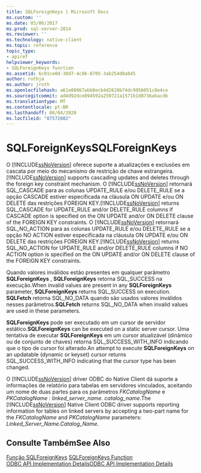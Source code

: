 ```yaml
---
title: SQLForeignKeys | Microsoft Docs
ms.custom: ''
ms.date: 03/06/2017
ms.prod: sql-server-2014
ms.reviewer: ''
ms.technology: native-client
ms.topic: reference
topic_type:
- apiref
helpviewer_keywords:
- SQLForeignKeys function
ms.assetid: 6c01ce0d-30d7-4c86-8705-3ab254d8a845
author: rothja
ms.author: jroth
ms.openlocfilehash: a61e80867abb8ecb4d2628b74dc9956051c8e4ce
ms.sourcegitcommit: ad4d92dce894592a259721a1571b1d8736abacdb
ms.translationtype: MT
ms.contentlocale: pt-BR
ms.lasthandoff: 08/04/2020
ms.locfileid: "87572082"
---
```

# <a name="sqlforeignkeys"></a><span data-ttu-id="209c8-102">SQLForeignKeys</span><span class="sxs-lookup"><span data-stu-id="209c8-102">SQLForeignKeys</span></span>
  <span data-ttu-id="209c8-103">O [!INCLUDE[ssNoVersion](../../includes/ssnoversion-md.md)] oferece suporte a atualizações e exclusões em cascata por meio do mecanismo de restrição de chave estrangeira.</span><span class="sxs-lookup"><span data-stu-id="209c8-103">[!INCLUDE[ssNoVersion](../../includes/ssnoversion-md.md)] supports cascading updates and deletes through the foreign key constraint mechanism.</span></span> <span data-ttu-id="209c8-104">O [!INCLUDE[ssNoVersion](../../includes/ssnoversion-md.md)] retornará SQL_CASCADE para as colunas UPDATE_RULE e/ou DELETE_RULE se a opção CASCADE estiver especificada na cláusula ON UPDATE e/ou ON DELETE das restrições FOREIGN KEY.</span><span class="sxs-lookup"><span data-stu-id="209c8-104">[!INCLUDE[ssNoVersion](../../includes/ssnoversion-md.md)] returns SQL_CASCADE for UPDATE_RULE and/or DELETE_RULE columns if CASCADE option is specified on the ON UPDATE and/or ON DELETE clause of the FOREIGN KEY constraints.</span></span> <span data-ttu-id="209c8-105">O [!INCLUDE[ssNoVersion](../../includes/ssnoversion-md.md)] retornará SQL_NO_ACTION para as colunas UPDATE_RULE e/ou DELETE_RULE se a opção NO ACTION estiver especificada na cláusula ON UPDATE e/ou ON DELETE das restrições FOREIGN KEY.</span><span class="sxs-lookup"><span data-stu-id="209c8-105">[!INCLUDE[ssNoVersion](../../includes/ssnoversion-md.md)] returns SQL_NO_ACTION for UPDATE_RULE and/or DELETE_RULE columns if NO ACTION option is specified on the ON UPDATE and/or ON DELETE clause of the FOREIGN KEY constraints.</span></span>  
  
 <span data-ttu-id="209c8-106">Quando valores inválidos estão presentes em qualquer parâmetro **SQLForeignKeys** , **SQLForeignKeys** retorna SQL_SUCCESS na execução.</span><span class="sxs-lookup"><span data-stu-id="209c8-106">When invalid values are present in any **SQLForeignKeys** parameter, **SQLForeignKeys** returns SQL_SUCCESS on execution.</span></span> <span data-ttu-id="209c8-107">**SQLFetch** retorna SQL_NO_DATA quando são usados valores inválidos nesses parâmetros.</span><span class="sxs-lookup"><span data-stu-id="209c8-107">**SQLFetch** returns SQL_NO_DATA when invalid values are used in these parameters.</span></span>  
  
 <span data-ttu-id="209c8-108">**SQLForeignKeys** pode ser executado em um cursor de servidor estático.</span><span class="sxs-lookup"><span data-stu-id="209c8-108">**SQLForeignKeys** can be executed on a static server cursor.</span></span> <span data-ttu-id="209c8-109">Uma tentativa de executar **SQLForeignKeys** em um cursor atualizável (dinâmico ou de conjunto de chaves) retorna SQL_SUCCESS_WITH_INFO indicando que o tipo de cursor foi alterado.</span><span class="sxs-lookup"><span data-stu-id="209c8-109">An attempt to execute **SQLForeignKeys** on an updatable (dynamic or keyset) cursor returns SQL_SUCCESS_WITH_INFO indicating that the cursor type has been changed.</span></span>  
  
 <span data-ttu-id="209c8-110">O [!INCLUDE[ssNoVersion](../../includes/ssnoversion-md.md)] driver ODBC do Native Client dá suporte a informações de relatório para tabelas em servidores vinculados, aceitando um nome de duas partes para os parâmetros *FKCatalogName* e *PKCatalogName* : *linked_server_name. catalog_name*.</span><span class="sxs-lookup"><span data-stu-id="209c8-110">The [!INCLUDE[ssNoVersion](../../includes/ssnoversion-md.md)] Native Client ODBC driver supports reporting information for tables on linked servers by accepting a two-part name for the *FKCatalogName* and *PKCatalogName* parameters: *Linked_Server_Name.Catalog_Name*.</span></span>  
  
## <a name="see-also"></a><span data-ttu-id="209c8-111">Consulte Também</span><span class="sxs-lookup"><span data-stu-id="209c8-111">See Also</span></span>  
 <span data-ttu-id="209c8-112">[Função SQLForeignKeys](https://go.microsoft.com/fwlink/?LinkId=59344) </span><span class="sxs-lookup"><span data-stu-id="209c8-112">[SQLForeignKeys Function](https://go.microsoft.com/fwlink/?LinkId=59344) </span></span>  
 [<span data-ttu-id="209c8-113">ODBC API Implementation Details</span><span class="sxs-lookup"><span data-stu-id="209c8-113">ODBC API Implementation Details</span></span>](odbc-api-implementation-details.md)  
  
  
